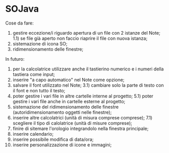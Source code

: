# SOJava
Cose da fare:

1) gestire eccezione/i riguardo apertura di un file con 2 istanze del Note;
1.1) se file già aperto non faccio riaprire il file con nuova istanza;
2) sistemazione di icona SO;
3) ridimensionamento delle finestre;

In futuro:

1) per la calcolatrice utilizzare anche il tastierino numerico e i numeri della tastiera come input;
2) inserire "a capo automatico" nel Note come opzione;
3) salvare il font utilizzato nel Note;
3.1) cambiare solo la parte di testo con il font e non tutto il testo;
5) poter gestire i vari file in altre cartelle interne al progetto;
5.1) poter gestire i vari file anche in cartelle esterne al progetto;
6) sistemazione del ridimensionamento delle finestre (autoridimensionamento oggetti nelle finestre);
7) inserire altre calcolatrici (unità di misura comprese comprese);
7.1) scegliere il tipo di calolatrice (unità di misure comprese);
8) finire di sitemare l'orologio integrandolo nella finestra principale;
9) inserire calendario;
10) inserire possibile modifica di data/ora;
11) inserire personalizzazione di icone e immagini;